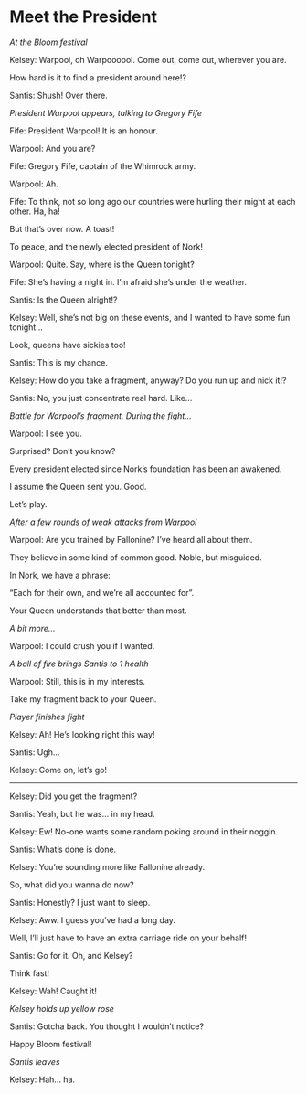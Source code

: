 ﻿Meet the President
==================

*At the Bloom festival*

Kelsey: Warpool, oh Warpoooool. Come out, come out, wherever you are.

How hard is it to find a president around here!?

Santis: Shush! Over there.

*President Warpool appears, talking to Gregory Fife*

Fife: President Warpool! It is an honour.

Warpool: And you are?

Fife: Gregory Fife, captain of the Whimrock army.

Warpool: Ah.

Fife: To think, not so long ago our countries were hurling their might at each other. Ha, ha!

But that’s over now. A toast!

To peace, and the newly elected president of Nork!

Warpool: Quite. Say, where is the Queen tonight?

Fife: She’s having a night in. I’m afraid she’s under the weather.

Santis: Is the Queen alright!?

Kelsey: Well, she’s not big on these events, and I wanted to have some fun tonight...

Look, queens have sickies too!

Santis: This is my chance.

Kelsey: How do you take a fragment, anyway? Do you run up and nick it!?

Santis: No, you just concentrate real hard. Like...

*Battle for Warpool’s fragment. During the fight...*

Warpool: I see you.

Surprised? Don’t you know?

Every president elected since Nork’s foundation has been an awakened.

I assume the Queen sent you. Good.

Let’s play.

*After a few rounds of weak attacks from Warpool*

Warpool: Are you trained by Fallonine? I’ve heard all about them.

They believe in some kind of common good. Noble, but misguided.

In Nork, we have a phrase:

“Each for their own, and we’re all accounted for”.

Your Queen understands that better than most.

*A bit more...*

Warpool: I could crush you if I wanted.

*A ball of fire brings Santis to 1 health*

Warpool: Still, this is in my interests.

Take my fragment back to your Queen.

*Player finishes fight*

Kelsey: Ah! He’s looking right this way!

Santis: Ugh...

Kelsey: Come on, let’s go!

---

Kelsey: Did you get the fragment?

Santis: Yeah, but he was... in my head.

Kelsey: Ew! No-one wants some random poking around in their noggin.

Santis: What’s done is done.

Kelsey: You’re sounding more like Fallonine already.

So, what did you wanna do now?

Santis: Honestly? I just want to sleep.

Kelsey: Aww. I guess you’ve had a long day.

Well, I’ll just have to have an extra carriage ride on your behalf!

Santis: Go for it. Oh, and Kelsey?

Think fast!

Kelsey: Wah! Caught it!

*Kelsey holds up yellow rose*

Santis: Gotcha back. You thought I wouldn’t notice?

Happy Bloom festival!

*Santis leaves*

Kelsey: Hah... ha.
